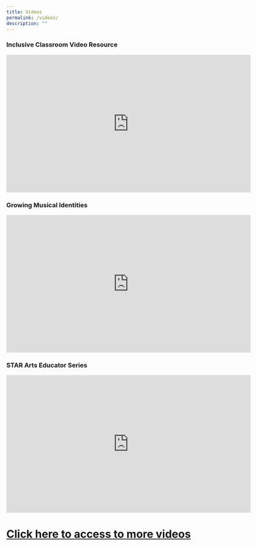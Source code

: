 ```yaml
---
title: Videos
permalink: /videos/
description: ""
---
```

### Inclusive Classroom Video Resource

<iframe src="https://player.vimeo.com/video/503312640?h=c3b67d206f" width="640" height="360" frameborder="0" allow="autoplay; fullscreen; picture-in-picture" allowfullscreen></iframe> 

### Growing Musical Identities

<iframe src="https://player.vimeo.com/video/287198847?h=1aa9d8ef02" width="640" height="360" frameborder="0" allow="autoplay; fullscreen; picture-in-picture" allowfullscreen></iframe> 

### STAR Arts Educator Series

<iframe src="https://player.vimeo.com/video/242718626?h=9c580c5dbe" width="640" height="360" frameborder="0" allow="autoplay; fullscreen; picture-in-picture" allowfullscreen></iframe> 

<h1><a href="https://vimeo.com/moestar">Click here to access to more videos</a></h1>